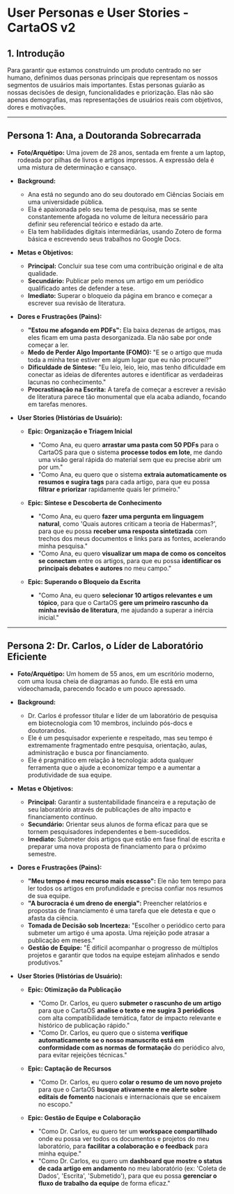 # User Personas e User Stories - CartaOS v2

## 1. Introdução

Para garantir que estamos construindo um produto centrado no ser humano, definimos duas personas principais que representam os nossos segmentos de usuários mais importantes. Estas personas guiarão as nossas decisões de design, funcionalidades e priorização. Elas não são apenas demografias, mas representações de usuários reais com objetivos, dores e motivações.

--- 

## Persona 1: Ana, a Doutoranda Sobrecarrada

*   **Foto/Arquétipo:** Uma jovem de 28 anos, sentada em frente a um laptop, rodeada por pilhas de livros e artigos impressos. A expressão dela é uma mistura de determinação e cansaço.

*   **Background:**
    *   Ana está no segundo ano do seu doutorado em Ciências Sociais em uma universidade pública.
    *   Ela é apaixonada pelo seu tema de pesquisa, mas se sente constantemente afogada no volume de leitura necessário para definir seu referencial teórico e estado da arte.
    *   Ela tem habilidades digitais intermediárias, usando Zotero de forma básica e escrevendo seus trabalhos no Google Docs.

*   **Metas e Objetivos:**
    *   **Principal:** Concluir sua tese com uma contribuição original e de alta qualidade.
    *   **Secundário:** Publicar pelo menos um artigo em um periódico qualificado antes de defender a tese.
    *   **Imediato:** Superar o bloqueio da página em branco e começar a escrever sua revisão de literatura.

*   **Dores e Frustrações (Pains):**
    *   **"Estou me afogando em PDFs":** Ela baixa dezenas de artigos, mas eles ficam em uma pasta desorganizada. Ela não sabe por onde começar a ler.
    *   **Medo de Perder Algo Importante (FOMO):** "E se o artigo que muda toda a minha tese estiver em algum lugar que eu não procurei?"
    *   **Dificuldade de Síntese:** "Eu leio, leio, leio, mas tenho dificuldade em conectar as ideias de diferentes autores e identificar as verdadeiras lacunas no conhecimento."
    *   **Procrastinação na Escrita:** A tarefa de começar a escrever a revisão de literatura parece tão monumental que ela acaba adiando, focando em tarefas menores.

*   **User Stories (Histórias de Usuário):**

    *   **Epic: Organização e Triagem Inicial**
        *   "Como Ana, eu quero **arrastar uma pasta com 50 PDFs** para o CartaOS para que o sistema **processe todos em lote**, me dando uma visão geral rápida do material sem que eu precise abrir um por um."
        *   "Como Ana, eu quero que o sistema **extraia automaticamente os resumos e sugira tags** para cada artigo, para que eu possa **filtrar e priorizar** rapidamente quais ler primeiro."

    *   **Epic: Síntese e Descoberta de Conhecimento**
        *   "Como Ana, eu quero **fazer uma pergunta em linguagem natural**, como 'Quais autores criticam a teoria de Habermas?', para que eu possa **receber uma resposta sintetizada** com trechos dos meus documentos e links para as fontes, acelerando minha pesquisa."
        *   "Como Ana, eu quero **visualizar um mapa de como os conceitos se conectam** entre os artigos, para que eu possa **identificar os principais debates e autores** no meu campo."

    *   **Epic: Superando o Bloqueio da Escrita**
        *   "Como Ana, eu quero **selecionar 10 artigos relevantes e um tópico**, para que o CartaOS **gere um primeiro rascunho da minha revisão de literatura**, me ajudando a superar a inércia inicial."

--- 

## Persona 2: Dr. Carlos, o Líder de Laboratório Eficiente

*   **Foto/Arquétipo:** Um homem de 55 anos, em um escritório moderno, com uma lousa cheia de diagramas ao fundo. Ele está em uma videochamada, parecendo focado e um pouco apressado.

*   **Background:**
    *   Dr. Carlos é professor titular e líder de um laboratório de pesquisa em biotecnologia com 10 membros, incluindo pós-docs e doutorandos.
    *   Ele é um pesquisador experiente e respeitado, mas seu tempo é extremamente fragmentado entre pesquisa, orientação, aulas, administração e busca por financiamento.
    *   Ele é pragmático em relação à tecnologia: adota qualquer ferramenta que o ajude a economizar tempo e a aumentar a produtividade de sua equipe.

*   **Metas e Objetivos:**
    *   **Principal:** Garantir a sustentabilidade financeira e a reputação de seu laboratório através de publicações de alto impacto e financiamento contínuo.
    *   **Secundário:** Orientar seus alunos de forma eficaz para que se tornem pesquisadores independentes e bem-sucedidos.
    *   **Imediato:** Submeter dois artigos que estão em fase final de escrita e preparar uma nova proposta de financiamento para o próximo semestre.

*   **Dores e Frustrações (Pains):**
    *   **"Meu tempo é meu recurso mais escasso":** Ele não tem tempo para ler todos os artigos em profundidade e precisa confiar nos resumos de sua equipe.
    *   **"A burocracia é um dreno de energia":** Preencher relatórios e propostas de financiamento é uma tarefa que ele detesta e que o afasta da ciência.
    *   **Tomada de Decisão sob Incerteza:** "Escolher o periódico certo para submeter um artigo é uma aposta. Uma rejeição pode atrasar a publicação em meses."
    *   **Gestão de Equipe:** "É difícil acompanhar o progresso de múltiplos projetos e garantir que todos na equipe estejam alinhados e sendo produtivos."

*   **User Stories (Histórias de Usuário):**

    *   **Epic: Otimização da Publicação**
        *   "Como Dr. Carlos, eu quero **submeter o rascunho de um artigo** para que o CartaOS **analise o texto e me sugira 3 periódicos** com alta compatibilidade temática, fator de impacto relevante e histórico de publicação rápido."
        *   "Como Dr. Carlos, eu quero que o sistema **verifique automaticamente se o nosso manuscrito está em conformidade com as normas de formatação** do periódico alvo, para evitar rejeições técnicas."

    *   **Epic: Captação de Recursos**
        *   "Como Dr. Carlos, eu quero **colar o resumo de um novo projeto** para que o CartaOS **busque ativamente e me alerte sobre editais de fomento** nacionais e internacionais que se encaixem no escopo."

    *   **Epic: Gestão de Equipe e Colaboração**
        *   "Como Dr. Carlos, eu quero ter um **workspace compartilhado** onde eu possa ver todos os documentos e projetos do meu laboratório, para **facilitar a colaboração e o feedback** para minha equipe."
        *   "Como Dr. Carlos, eu quero um **dashboard que mostre o status de cada artigo em andamento** no meu laboratório (ex: 'Coleta de Dados', 'Escrita', 'Submetido'), para que eu possa **gerenciar o fluxo de trabalho da equipe** de forma eficaz."
